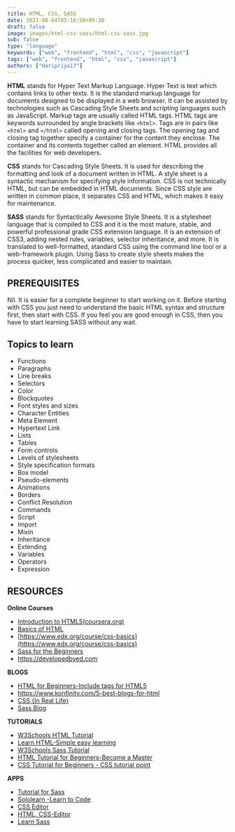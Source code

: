 ```yaml
---
title: HTML, CSS, SASS
date: 2021-08-04T05:16:58+05:30
draft: false
image: images/html-css-sass/html-css-sass.jpg
sub: false
type: "language"
keywords: ["web", "frontend", "html", "css", "javascript"]
tags: ["web", "frontend", "html", "css", "javascript"]
authors: ["Haripriya17"]
---
```


**HTML** stands for Hyper Text Markup Language. Hyper Text is text which contains links to other texts. It is the standard markup language for documents designed to be displayed in a web browser. It can be assisted by technologies such as Cascading Style Sheets and scripting languages such as JavaScript. Markup tags are usually called HTML tags. HTML tags are keywords surrounded by angle brackets like `<html>`. Tags are in pairs like `<html>` and `</html>` called opening and closing tags. The opening tag and closing tag together specify a container for the content they enclose. The container and its contents together called an element. HTML provides all the facilities for web developers.

**CSS** stands for Cascading Style Sheets. It is used for describing the formatting and look of a document written in HTML. A style sheet is a syntactic mechanism for specifying style information. CSS is not technically HTML, but can be embedded in HTML documents. Since CSS style are written in common place, it separates CSS and HTML, which makes it easy for maintenance.

**SASS** stands for Syntactically Awesome Style Sheets. It is a stylesheet language that is compiled to CSS and it is the most mature, stable, and powerful professional grade CSS extension language. It is an extension of CSS3, adding nested rules, variables, selector inheritance, and more. It is translated to well-formatted, standard CSS using the command line tool or a web-framework plugin. Using Sass to create style sheets makes the process quicker, less complicated and easier to maintain.

## PREREQUISITES

Nil. It is easier for a complete beginner to start working on it. Before starting with CSS you just need to understand the basic HTML syntax and structure first, then start with CSS. If you feel you are good enough in CSS, then you have to start learning SASS without any wait.

## Topics to learn

- Functions
- Paragraphs
- Line breaks
- Selectors
- Color
- Blockquotes
- Font styles and sizes
- Character Entities
- Meta Element
- Hypertext Link
- Lists
- Tables
- Form controls
- Levels of stylesheets
- Style specification formats
- Box model
- Pseudo-elements
- Animations
- Borders
- Conflict Resolution
- Commands
- Script
- Import
- Mixin
- Inheritance
- Extending
- Variables
- Operators
- Expression

## RESOURCES

**Online Courses**

- [Introduction to HTML5(coursera.org)](https://www.coursera.org/learn/html)
- [Basics of HTML](https://cloudacademy.com/course/basic-html/the-history-of-html)
- [https://www.edx.org/course/css-basics](https://www.edx.org/course/css-basics)
- [Sass for the Beginners](https://www.udemy.com/course/sass-for-the-beginners/)
- https://developedbyed.com

**BLOGS**

- [HTML for Beginners-Include tags for HTML5](https://www.theblogstarter.com/html-for-beginners/)
- https://www.konfinity.com/5-best-blogs-for-html
- [CSS {In Real Life}](https://bloggingfordevs.com/css-blogs/)
- [Sass Blog](https://sass-lang.com/blog)

**TUTORIALS**

- [W3Schools HTML Tutorial](https://www.w3schools.com/html/)
- [Learn HTML-Simple easy learning](https://www.tutorialspoint.com/html/index.htm)
- [W3Schools Sass Tutorial](https://www.w3schools.com/sass/)
- [HTML Tutorial for Beginners-Become a Master](https://www.coderepublics.com/HTML/html-tutorial.php)
- [CSS Tutorial for Beginners - CSS tutorial point](https://www.phptpoint.com/css-tutorial)

**APPS**

- [Tutorial for Sass](https://play.google.com/store/apps/details?id=me.tuple.sassreference)
- [Sololearn -Learn to Code](https://play.google.com/store/apps/details?id=com.sololearn)
- [CSS Editor](https://play.google.com/store/apps/details?id=air.CSSEditor)
- [HTML, CSS-Editor](https://play.google.com/store/apps/details?id=com.fazil.htmleditor)
- [Learn Sass](https://play.google.com/store/apps/details?id=com.devtd.Learn_SASS)
